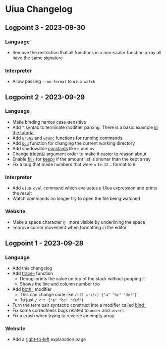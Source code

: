 # Uiua Changelog

## Logpoint 3 - 2023-09-30
### Language
- Remove the restriction that all functions in a non-scalar function array all have the same signature
### Interpreter
- Allow passing `--no-format` to `uiua watch`

## Logpoint 2 - 2023-09-29
### Language
- Make binding names case-sensitive
- Add `^` syntax to terminate modifier parsing. There is a basic example [in the tutorial](http://uiua.org/docs/functions#terminating-modifiers).
- Add [`&runi`](https://uiua.org/docs/&runi) and [`&runc`](https://uiua.org/docs/&runc) functions for running commands
- Add [`&cd`](https://uiua.org/docs/&cd) function for changing the current working directory
- Add shadowable [constants](https://uiua.org/docs/constants) like `e` and `os`
- Change [trident`∋`](https://uiua.org/docs/trident) argument order to make it easier to reason about
- Enable [fill`⍛`](https://uiua.org/docs/fill) for [keep`▽`](https://uiua.org/docs/keep) if the amount list is shorter than the kept array
- Fix a bug that made numbers that were `≤` `1e-12` `⌵` format to `0`
### Interpreter
- Add `uiua eval` command which evaluates a Uiua expression and prints the result
- Watch commands no longer try to open the file being watched
### Website
- Make a space character `@ ` more visible by underlining the space
- Improve cursor movement when formatting in the editor

## Logpoint 1 - 2023-09-28
### Language
- Add this changelog
- Add [trace`~`](https://uiua.org/docs/trace) function
  - Debug-prints the value on top of the stack without popping it
  - Shows the line and column number too
- Add [both`∷`](https://uiua.org/docs/both) modifier
  - This can change code like `/(|2 ⊂!∶!∶) {"a" "bc" "def"}`
  - To just `/'⊂∷! {"a" "bc" "def"}`
- Turn the term pair syntactic construct into a modifier called [bind`'`](https://uiua.org/docs/bind)
- Fix some correctness bugs related to `under` and `invert`
- Fix a crash when trying to reverse an empty array
### Website
- Add a [right-to-left](https://uiua.org/rtl) explanation page
